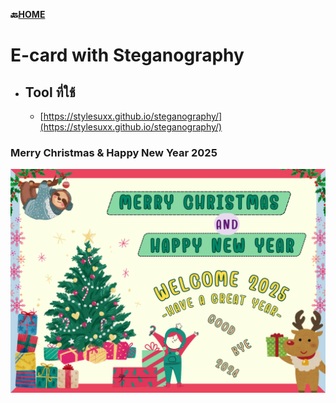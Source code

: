 **🔙[HOME](README.md)**
# E-card with Steganography
  - ## Tool ที่ใช้
    - [https://stylesuxx.github.io/steganography/](https://stylesuxx.github.io/steganography/)

### Merry Christmas & Happy New Year 2025

![E-card](/img/Encode_Image.png)
